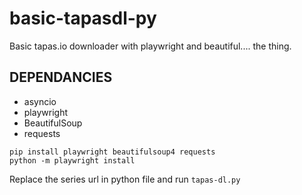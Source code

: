 # basic-tapasdl-py
Basic tapas.io downloader with playwright and beautiful.... the thing.

## DEPENDANCIES
 - asyncio
 - playwright
 - BeautifulSoup
 - requests

```
pip install playwright beautifulsoup4 requests
python -m playwright install
```

Replace the series url in python file and run `tapas-dl.py`
